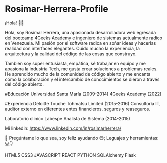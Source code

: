 # Rosimar-Herrera-Profile
¡Hola! 🧑‍💻

Hola, soy Rosimar Herrera, una apasionada desarrolladora web egresada del bootcamp 4Geeks Academy e ingeniero de sistemas actualmente radico en Venezuela. Mi pasión por el software radica en soñar ideas y hacerlas realidad con interfaces elegantes. Cuido mucho la experiencia, la arquitectura y la calidad del código de las cosas que construyo.

También soy super entusiasta, empática, sé trabajar en equipo y me apasiona la industria Tech, me gusta crear soluciones a problemas reales. He aprendido mucho de la comunidad de código abierto y me encanta cómo la colaboración y el intercambio de conocimientos se dieron a través del código abierto.

#Educación
Universidad Santa María (2009-2014)
4Geeks Academy (2022)

#Experiencia
Deloitte Touche Tohmatsu Limited (2015-2016)
  Consultoría IT, auditor externo en diferentes entes financieros, seguros y reaseguros.
  
  
Laboratorio clínico Labespe
  Analista de Sistema (2014-2015)
  
Mi linkedin: 
https://www.linkedin.com/in/rosimarherrera/

💬 Pregúntame lo que sea, soy feliz ayudando 😊;
Leguajes y herramientas: 💻👇

HTML5
CSS3
JAVASCRIPT
REACT
PYTHON
SQLAlchemy
Flask



